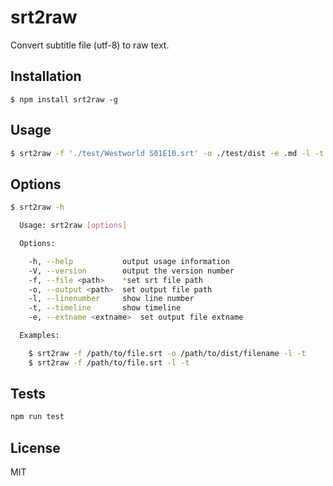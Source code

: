 # srt2raw

Convert subtitle file (utf-8) to raw text.

## Installation

    $ npm install srt2raw -g

## Usage

```bash
$ srt2raw -f './test/Westworld S01E10.srt' -o ./test/dist -e .md -l -t
```

## Options
```bash
$ srt2raw -h

  Usage: srt2raw [options]

  Options:

    -h, --help           output usage information
    -V, --version        output the version number
    -f, --file <path>    *set srt file path
    -o, --output <path>  set output file path
    -l, --linenumber     show line number
    -t, --timeline       show timeline
    -e, --extname <extname>  set output file extname

  Examples:

    $ srt2raw -f /path/to/file.srt -o /path/to/dist/filename -l -t
    $ srt2raw -f /path/to/file.srt -l -t
```

## Tests
```bash
npm run test
```

## License

MIT
